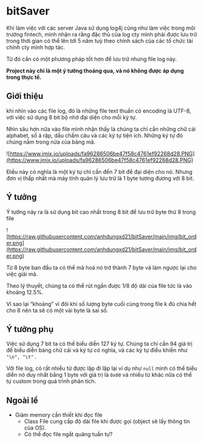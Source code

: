 # bitSaver

Khi làm việc với các server Java sử dụng log4j cũng như làm việc trong môi trường fintech, mình nhận ra rằng đặc thù của log cty mình phải được lưu trữ trong thời gian có thể lên tới 5 năm tuỳ theo chính sách của các tổ chức tài chính cty mình hợp tác.

Từ đó cần có một phương pháp tốt hơn để lưu trữ nhưng file log này.

**Project này chỉ là một ý tưởng thoáng qua, và nó không được áp dụng trong thực tế.**

## Giới thiệu

khi nhìn vào các file log, đó là những file text thuần có encoding là UTF-8, với việc sử dụng 8 bit bộ nhớ đại diện cho mỗi ký tự.

Nhìn sâu hơn nữa vào file mình nhận thấy là chúng ta chỉ cần những chữ cái alphabet, số ả rập, dấu chấm câu và các ký tự tiện ích. Những ký tự đó chúng nằm trong nửa của bảng mã.

![https://www.jmix.io/uploads/fa96286506be47f58c4761ef92268d28.PNG](https://www.jmix.io/uploads/fa96286506be47f58c4761ef92268d28.PNG)

Điều này có nghĩa là một ký tự chỉ cần đến 7 bit để đại diện cho nó. Nhưng đơn vị thấp nhất mà máy tính quản lý lưu trữ là 1 byte tương đương với 8 bit.

## Ý tưởng

Ý tưởng nảy ra là sử dụng bit cao nhất trong 8 bit để lưu trữ byte thứ 8 trong file

![https://raw.githubusercontent.com/anhdungxd21/bitSaver/main/img/bit_order.png](https://raw.githubusercontent.com/anhdungxd21/bitSaver/main/img/bit_order.png)


Từ 8 byte ban đầu ta có thể mã hoá nó trở thành 7 byte và làm ngược lại cho việc giải mã.

Theo lý thuyết, chúng ta có thể rút ngắn được 1/8 độ dài của file tức là vào khoảng 12.5%.

Vì sao lại “khoảng” vì đôi khi số lượng byte cuối cùng trong file k đủ chia hết cho 8 nên ta sẽ có một vài byte là sai số.

## Ý tưởng phụ

Việc sử dụng 7 bit ta có thể biểu diễn 127 ký tự. Chúng ta chỉ cần 94 giá trị để biểu diễn bảng chữ cái và ký tự có nghĩa, và các ký tự điều khiển như `"\n", "\t"` .

Với file log, có rất nhiều từ được lặp đi lặp lại ví dụ như `null` mình có thể biểu diễn nó duy nhất bằng 1 byte với giá trị là `0x00` và nhiều từ khác nữa có thể tự custom trong quá trình phân tích.

## Ngoài lề

- Giảm memory cần thiết khi đọc file
    - Class File cung cấp độ dài file khi được gọi (object sẽ lấy thông tin của OS).
    - Có thể đọc file ngắt quãng tuần tự?
